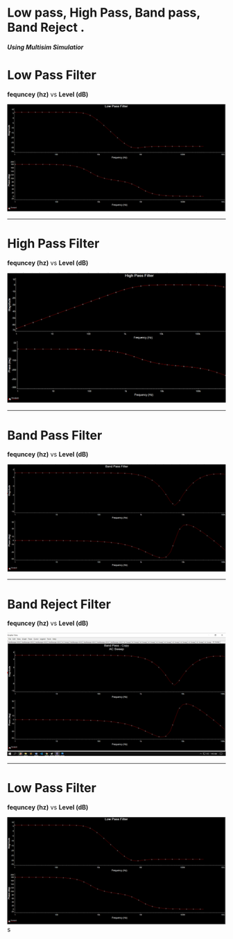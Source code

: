 
# Low pass, High Pass, Band pass, Band Reject .
##### Using Multisim Simulatior

<h1>Low Pass Filter</h1>
<p><b>fequncey (hz)</b> vs <b>Level (dB)</b></p>
<img src="low pass 2.png">

***
<h1>High Pass Filter</h1>
<p><b>fequncey (hz)</b> vs <b>Level (dB)</b></p>
<img src="high pass 2.png">

***
<h1>Band Pass Filter</h1>
<p><b>fequncey (hz)</b> vs <b>Level (dB)</b></p>
<img src="band pass 2.png">

***
<h1>Band Reject Filter</h1>
<p><b>fequncey (hz)</b> vs <b>Level (dB)</b></p>
<img src="band reject 2.png">

***
<h1>Low Pass Filter</h1>
<p><b>fequncey (hz)</b> vs <b>Level (dB)</b></p>
<img src="low pass 2.png">s
